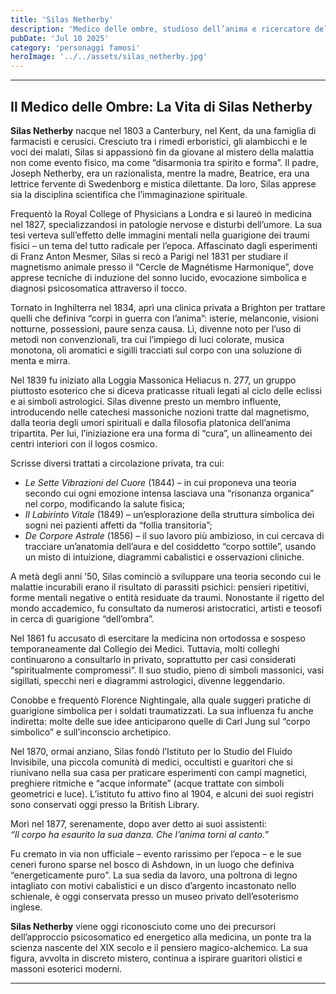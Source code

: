 ```yaml
---
title: 'Silas Netherby'
description: 'Medico delle ombre, studioso dell’anima e ricercatore dell’intersezione tra magnetismo animale e massoneria'
pubDate: 'Jul 10 2025'
category: 'personaggi famosi'
heroImage: '../../assets/silas_netherby.jpg'
---
```


<hr>
<h2>Il Medico delle Ombre: La Vita di Silas Netherby</h2>

<p><strong>Silas Netherby</strong> nacque nel 1803 a Canterbury, nel Kent, da una famiglia di farmacisti e cerusici. Cresciuto tra i rimedi erboristici, gli alambicchi e le voci dei malati, Silas si appassionò fin da giovane al mistero della malattia non come evento fisico, ma come “disarmonia tra spirito e forma”. Il padre, Joseph Netherby, era un razionalista, mentre la madre, Beatrice, era una lettrice fervente di Swedenborg e mistica dilettante. Da loro, Silas apprese sia la disciplina scientifica che l’immaginazione spirituale.</p>

<p>Frequentò la Royal College of Physicians a Londra e si laureò in medicina nel 1827, specializzandosi in patologie nervose e disturbi dell’umore. La sua tesi verteva sull’effetto delle immagini mentali nella guarigione dei traumi fisici – un tema del tutto radicale per l’epoca. Affascinato dagli esperimenti di Franz Anton Mesmer, Silas si recò a Parigi nel 1831 per studiare il magnetismo animale presso il “Cercle de Magnétisme Harmonique”, dove apprese tecniche di induzione del sonno lucido, evocazione simbolica e diagnosi psicosomatica attraverso il tocco.</p>

<p>Tornato in Inghilterra nel 1834, aprì una clinica privata a Brighton per trattare quelli che definiva “corpi in guerra con l’anima”: isterie, melanconie, visioni notturne, possessioni, paure senza causa. Lì, divenne noto per l’uso di metodi non convenzionali, tra cui l’impiego di luci colorate, musica monotona, oli aromatici e sigilli tracciati sul corpo con una soluzione di menta e mirra.</p>

<p>Nel 1839 fu iniziato alla Loggia Massonica Heliacus n. 277, un gruppo piuttosto esoterico che si diceva praticasse rituali legati al ciclo delle eclissi e ai simboli astrologici. Silas divenne presto un membro influente, introducendo nelle catechesi massoniche nozioni tratte dal magnetismo, dalla teoria degli umori spirituali e dalla filosofia platonica dell’anima tripartita. Per lui, l’iniziazione era una forma di “cura”, un allineamento dei centri interiori con il logos cosmico.</p>

<p>Scrisse diversi trattati a circolazione privata, tra cui:</p>
<ul>
<li><em>Le Sette Vibrazioni del Cuore</em> (1844) – in cui proponeva una teoria secondo cui ogni emozione intensa lasciava una “risonanza organica” nel corpo, modificando la salute fisica;</li>
<li><em>Il Labirinto Vitale</em> (1849) – un’esplorazione della struttura simbolica dei sogni nei pazienti affetti da “follia transitoria”;</li>
<li><em>De Corpore Astrale</em> (1856) – il suo lavoro più ambizioso, in cui cercava di tracciare un’anatomia dell’aura e del cosiddetto “corpo sottile”, usando un misto di intuizione, diagrammi cabalistici e osservazioni cliniche.</li>
</ul>

<p>A metà degli anni ’50, Silas cominciò a sviluppare una teoria secondo cui le malattie incurabili erano il risultato di parassiti psichici: pensieri ripetitivi, forme mentali negative o entità residuate da traumi. Nonostante il rigetto del mondo accademico, fu consultato da numerosi aristocratici, artisti e teosofi in cerca di guarigione “dell’ombra”.</p>

<p>Nel 1861 fu accusato di esercitare la medicina non ortodossa e sospeso temporaneamente dal Collegio dei Medici. Tuttavia, molti colleghi continuarono a consultarlo in privato, soprattutto per casi considerati “spiritualmente compromessi”. Il suo studio, pieno di simboli massonici, vasi sigillati, specchi neri e diagrammi astrologici, divenne leggendario.</p>

<p>Conobbe e frequentò Florence Nightingale, alla quale suggerì pratiche di guarigione simbolica per i soldati traumatizzati. La sua influenza fu anche indiretta: molte delle sue idee anticiparono quelle di Carl Jung sul “corpo simbolico” e sull’inconscio archetipico.</p>

<p>Nel 1870, ormai anziano, Silas fondò l’Istituto per lo Studio del Fluido Invisibile, una piccola comunità di medici, occultisti e guaritori che si riunivano nella sua casa per praticare esperimenti con campi magnetici, preghiere ritmiche e “acque informate” (acque trattate con simboli geometrici e luce). L’istituto fu attivo fino al 1904, e alcuni dei suoi registri sono conservati oggi presso la British Library.</p>

<p>Morì nel 1877, serenamente, dopo aver detto ai suoi assistenti:<br>
<em>“Il corpo ha esaurito la sua danza. Che l’anima torni al canto.”</em></p>

<p>Fu cremato in via non ufficiale – evento rarissimo per l’epoca – e le sue ceneri furono sparse nel bosco di Ashdown, in un luogo che definiva “energeticamente puro”. La sua sedia da lavoro, una poltrona di legno intagliato con motivi cabalistici e un disco d’argento incastonato nello schienale, è oggi conservata presso un museo privato dell’esoterismo inglese.</p>

<p><strong>Silas Netherby</strong> viene oggi riconosciuto come uno dei precursori dell’approccio psicosomatico ed energetico alla medicina, un ponte tra la scienza nascente del XIX secolo e il pensiero magico-alchemico. La sua figura, avvolta in discreto mistero, continua a ispirare guaritori olistici e massoni esoterici moderni.</p>

<hr>